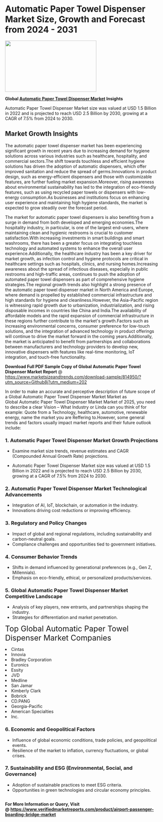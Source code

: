 <H1>Automatic Paper Towel Dispenser Market Size, Growth and Forecast from 2024 - 2031</H1><img class="aligncenter size-medium wp-image-584254" src="https://thirdeyenews.in/wp-content/uploads/2024/09/Global-Market-Research-300x168.jpeg" alt="" width="300" height="168" /><p><strong>Global&nbsp;<a href="https://www.marketsizeandtrends.com/download-sample/814950/?utm_source=Github8j?utm_medium=202">Automatic Paper Towel Dispenser Market</a> Insights</strong></p><p>Automatic Paper Towel Dispenser Market size was valued at USD 1.5 Billion in 2022 and is projected to reach USD 2.5 Billion by 2030, growing at a CAGR of 7.5% from 2024 to 2030.</p><p><h2>Market Growth Insights</h2> <p>The automatic paper towel dispenser market has been experiencing significant growth in recent years due to increasing demand for hygiene solutions across various industries such as healthcare, hospitality, and commercial sectors.The shift towards touchless and efficient hygiene solutions has driven the adoption of automatic dispensers, which offer improved sanitation and reduce the spread of germs.Innovations in product design, such as energy-efficient dispensers and those with customizable features, are further fueling market expansion.Moreover, rising awareness about environmental sustainability has led to the integration of eco-friendly features, such as using recycled paper towels or dispensers with low-energy consumption.As businesses and institutions focus on enhancing user experience and maintaining high hygiene standards, the market is expected to grow steadily over the forecast period.</p> <p>The market for automatic paper towel dispensers is also benefiting from a surge in demand from both developed and emerging economies.The hospitality industry, in particular, is one of the largest end-users, where maintaining clean and hygienic restrooms is crucial to customer satisfaction.With increasing investments in smart buildings and smart washrooms, there has been a greater focus on integrating touchless technology and automated systems to enhance the overall user experience.Additionally, the healthcare industry has been a key driver for market growth, as infection control and hygiene protocols are critical in healthcare settings such as hospitals, clinics, and nursing homes.Increasing awareness about the spread of infectious diseases, especially in public restrooms and high-traffic areas, continues to push the adoption of automated paper towel dispensers as part of comprehensive hygiene strategies.The regional growth trends also highlight a strong presence of the automatic paper towel dispenser market in North America and Europe, where demand is propelled by established commercial infrastructure and high standards for hygiene and cleanliness.However, the Asia-Pacific region is witnessing rapid growth due to urbanization, industrialization, and rising disposable incomes in countries like China and India.The availability of affordable models and the rapid expansion of commercial infrastructure in these regions further contribute to the market's growth.Factors such as increasing environmental concerns, consumer preference for low-touch solutions, and the integration of advanced technology in product offerings will continue to drive the market forward in the coming years.Additionally, the market is anticipated to benefit from partnerships and collaborations between manufacturers and technology providers to develop new, innovative dispensers with features like real-time monitoring, IoT integration, and touch-free functionality.<p><span class=""><strong>Download Full PDF Sample Copy of Global Automatic Paper Towel Dispenser Market Report</strong> @ <a href="https://www.marketsizeandtrends.com/download-sample/814950/?utm_source=Github8j?utm_medium=202" target="_blank">https://www.marketsizeandtrends.com/download-sample/814950/?utm_source=Github8j?utm_medium=202</a></span></p><p>In order to make an accurate and perceptive description of future scope of a Global&nbsp;Automatic Paper Towel Dispenser Market Market as Global&nbsp;Automatic Paper Towel Dispenser Market Market of 2025, you need to describe a clear Vision &ndash; What Industry or Linda can you think of for example: Quote from a Technology, healthcare, automotive, renewable energy, name the market you are Reffering to.However, some general trends and factors usually impact market reports and their future outlook include:</p><h3>1.&nbsp;<strong>Automatic Paper Towel Dispenser Market Growth Projections</strong></h3><ul><li>Examine market size trends, revenue estimates and CAGR (Compounded Annual Growth Rate) projections.</li><li><p>Automatic Paper Towel Dispenser Market size was valued at USD 1.5 Billion in 2022 and is projected to reach USD 2.5 Billion by 2030, growing at a CAGR of 7.5% from 2024 to 2030.</p></li></ul><h3>2.&nbsp;<strong>Automatic Paper Towel Dispenser Market Technological Advancements</strong></h3><ul><li>Integration of AI, IoT, blockchain, or automation in the industry.</li><li>Innovations driving cost reductions or improving efficiency.</li></ul><h3>3.&nbsp;<strong>Regulatory and Policy Changes</strong></h3><ul><li>Impact of global and regional regulations, including sustainability and carbon-neutral goals.</li><li>Compliance challenges and opportunities tied to government initiatives.</li></ul><h3>4.&nbsp;<strong>Consumer Behavior Trends</strong></h3><ul><li>Shifts in demand influenced by generational preferences (e.g., Gen Z, Millennials).</li><li>Emphasis on eco-friendly, ethical, or personalized products/services.</li></ul><h3>5.&nbsp;<strong>Global Automatic Paper Towel Dispenser Market Competitive Landscape</strong></h3><ul><li>Analysis of key players, new entrants, and partnerships shaping the industry.</li><li>Strategies for differentiation and market penetration.</li></ul><p data-pm-slice="1 1 []"><span style="color: inherit; font-family: inherit; font-size: 25px;">Top Global Automatic Paper Towel Dispenser Market Companies</span></p><div class="" data-test-id=""><p><li>Cintas</li><li> Innovia</li><li> Bradley Corporation</li><li> Euronics</li><li> Essity</li><li> JVD</li><li> Medline</li><li> San Jamar</li><li> Kimberly Clark</li><li> Bobrick</li><li> CD.PANG</li><li> Georgia-Pacific</li><li> American Specialties</li><li> Inc.</li></p></div><h3>6.&nbsp;<strong>Economic and Geopolitical Factors</strong></h3><ul><li>Influence of global economic conditions, trade policies, and geopolitical events.</li><li>Resilience of the market to inflation, currency fluctuations, or global crises.</li></ul><h3>7.&nbsp;<strong>Sustainability and ESG (Environmental, Social, and Governance)</strong></h3><ul><li>Adoption of sustainable practices to meet ESG criteria.</li><li>Opportunities in green technologies and circular economy principles.</li></ul><h2><strong style="font-size: 14px;">For More Information or Query, Visit @&nbsp;</strong><a style="background-color: #ffffff; font-size: 14px;" href="https://www.marketsizeandtrends.com/report/automatic-paper-towel-dispenser-market/" target="_blank">https://www.verifiedmarketreports.com/product/airport-passenger-boarding-bridge-market</a></h2>